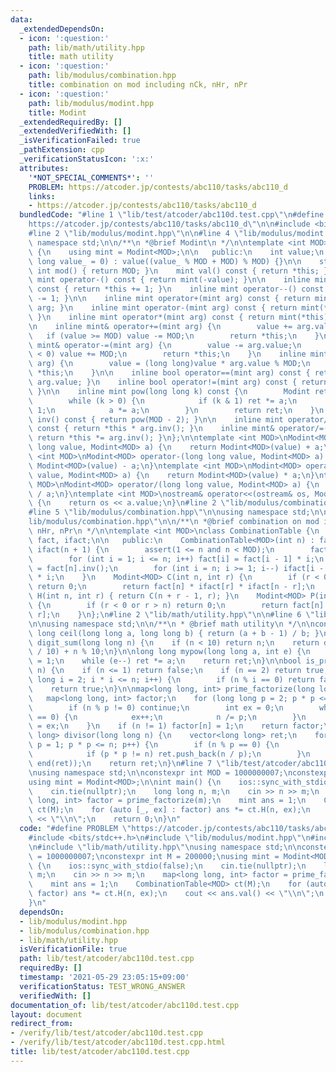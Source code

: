 ```yaml
---
data:
  _extendedDependsOn:
  - icon: ':question:'
    path: lib/math/utility.hpp
    title: math utility
  - icon: ':question:'
    path: lib/modulus/combination.hpp
    title: combination on mod including nCk, nHr, nPr
  - icon: ':question:'
    path: lib/modulus/modint.hpp
    title: Modint
  _extendedRequiredBy: []
  _extendedVerifiedWith: []
  _isVerificationFailed: true
  _pathExtension: cpp
  _verificationStatusIcon: ':x:'
  attributes:
    '*NOT_SPECIAL_COMMENTS*': ''
    PROBLEM: https://atcoder.jp/contests/abc110/tasks/abc110_d
    links:
    - https://atcoder.jp/contests/abc110/tasks/abc110_d
  bundledCode: "#line 1 \"lib/test/atcoder/abc110d.test.cpp\"\n#define PROBLEM \"\
    https://atcoder.jp/contests/abc110/tasks/abc110_d\"\n\n#include <bits/stdc++.h>\n\
    #line 2 \"lib/modulus/modint.hpp\"\n\n#line 4 \"lib/modulus/modint.hpp\"\n\nusing\
    \ namespace std;\n\n/**\n *@brief Modint\n */\n\ntemplate <int MOD>\nclass Modint\
    \ {\n    using mint = Modint<MOD>;\n\n   public:\n    int value;\n    Modint(long\
    \ long value_ = 0) : value((value_ % MOD + MOD) % MOD) {}\n\n    static constexpr\
    \ int mod() { return MOD; }\n    mint val() const { return *this; }\n\n    inline\
    \ mint operator-() const { return mint(-value); }\n\n    inline mint operator++()\
    \ const { return *this += 1; }\n    inline mint operator--() const { return *this\
    \ -= 1; }\n\n    inline mint operator+(mint arg) const { return mint(*this) +=\
    \ arg; }\n    inline mint operator-(mint arg) const { return mint(*this) -= arg;\
    \ }\n    inline mint operator*(mint arg) const { return mint(*this) *= arg; }\n\
    \n    inline mint& operator+=(mint arg) {\n        value += arg.value;\n     \
    \   if (value >= MOD) value -= MOD;\n        return *this;\n    }\n    inline\
    \ mint& operator-=(mint arg) {\n        value -= arg.value;\n        if (value\
    \ < 0) value += MOD;\n        return *this;\n    }\n    inline mint& operator*=(mint\
    \ arg) {\n        value = (long long)value * arg.value % MOD;\n        return\
    \ *this;\n    }\n\n    inline bool operator==(mint arg) const { return value ==\
    \ arg.value; }\n    inline bool operator!=(mint arg) const { return value != arg.value;\
    \ }\n\n    inline mint pow(long long k) const {\n        Modint ret = 1, a(*this);\n\
    \        while (k > 0) {\n            if (k & 1) ret *= a;\n            k >>=\
    \ 1;\n            a *= a;\n        }\n        return ret;\n    }\n    inline mint\
    \ inv() const { return pow(MOD - 2); }\n\n    inline mint operator/(mint arg)\
    \ const { return *this * arg.inv(); }\n    inline mint& operator/=(mint arg) {\
    \ return *this *= arg.inv(); }\n};\n\ntemplate <int MOD>\nModint<MOD> operator+(long\
    \ long value, Modint<MOD> a) {\n    return Modint<MOD>(value) + a;\n}\ntemplate\
    \ <int MOD>\nModint<MOD> operator-(long long value, Modint<MOD> a) {\n    return\
    \ Modint<MOD>(value) - a;\n}\ntemplate <int MOD>\nModint<MOD> operator*(long long\
    \ value, Modint<MOD> a) {\n    return Modint<MOD>(value) * a;\n}\ntemplate <int\
    \ MOD>\nModint<MOD> operator/(long long value, Modint<MOD> a) {\n    return Modint<MOD>(value)\
    \ / a;\n}\ntemplate <int MOD>\nostream& operator<<(ostream& os, Modint<MOD> a)\
    \ {\n    return os << a.value;\n}\n#line 2 \"lib/modulus/combination.hpp\"\n\n\
    #line 5 \"lib/modulus/combination.hpp\"\n\nusing namespace std;\n\n#line 9 \"\
    lib/modulus/combination.hpp\"\n\n/**\n *@brief combination on mod including nCk,\
    \ nHr, nPr\n */\n\ntemplate <int MOD>\nclass CombinationTable {\n    vector<Modint<MOD>>\
    \ fact, ifact;\n\n   public:\n    CombinationTable<MOD>(int n) : fact(n + 1),\
    \ ifact(n + 1) {\n        assert(1 <= n and n < MOD);\n        fact[0] = 1;\n\
    \        for (int i = 1; i <= n; i++) fact[i] = fact[i - 1] * i;\n        ifact[n]\
    \ = fact[n].inv();\n        for (int i = n; i >= 1; i--) ifact[i - 1] = ifact[i]\
    \ * i;\n    }\n    Modint<MOD> C(int n, int r) {\n        if (r < 0 or r > n)\
    \ return 0;\n        return fact[n] * ifact[r] * ifact[n - r];\n    }\n    Modint<MOD>\
    \ H(int n, int r) { return C(n + r - 1, r); }\n    Modint<MOD> P(int n, int r)\
    \ {\n        if (r < 0 or r > n) return 0;\n        return fact[n] * ifact[n -\
    \ r];\n    }\n};\n#line 2 \"lib/math/utility.hpp\"\n\n#line 6 \"lib/math/utility.hpp\"\
    \n\nusing namespace std;\n\n/**\n * @brief math utility\n */\n\nconstexpr long\
    \ long ceil(long long a, long long b) { return (a + b - 1) / b; }\n\nlong long\
    \ digit_sum(long long n) {\n    if (n < 10) return n;\n    return digit_sum(n\
    \ / 10) + n % 10;\n}\n\nlong long mypow(long long a, int e) {\n    long long ret\
    \ = 1;\n    while (e--) ret *= a;\n    return ret;\n}\n\nbool is_prime(long long\
    \ n) {\n    if (n <= 1) return false;\n    if (n == 2) return true;\n    for (long\
    \ long i = 2; i * i <= n; i++) {\n        if (n % i == 0) return false;\n    }\n\
    \    return true;\n}\n\nmap<long long, int> prime_factorize(long long n) {\n \
    \   map<long long, int> factor;\n    for (long long p = 2; p * p <= n; p++) {\n\
    \        if (n % p != 0) continue;\n        int ex = 0;\n        while (n % p\
    \ == 0) {\n            ex++;\n            n /= p;\n        }\n        factor[p]\
    \ = ex;\n    }\n    if (n != 1) factor[n] = 1;\n    return factor;\n}\n\nvector<long\
    \ long> divisor(long long n) {\n    vector<long long> ret;\n    for (long long\
    \ p = 1; p * p <= n; p++) {\n        if (n % p == 0) {\n            ret.push_back(p);\n\
    \            if (p * p != n) ret.push_back(n / p);\n        }\n    }\n    sort(begin(ret),\
    \ end(ret));\n    return ret;\n}\n#line 7 \"lib/test/atcoder/abc110d.test.cpp\"\
    \nusing namespace std;\n\nconstexpr int MOD = 1000000007;\nconstexpr int M = 200000;\n\
    using mint = Modint<MOD>;\n\nint main() {\n    ios::sync_with_stdio(false);\n\
    \    cin.tie(nullptr);\n    long long n, m;\n    cin >> n >> m;\n    map<long\
    \ long, int> factor = prime_factorize(m);\n    mint ans = 1;\n    CombinationTable<MOD>\
    \ ct(M);\n    for (auto [_, ex] : factor) ans *= ct.H(n, ex);\n    cout << ans.val()\
    \ << \"\\n\";\n    return 0;\n}\n"
  code: "#define PROBLEM \"https://atcoder.jp/contests/abc110/tasks/abc110_d\"\n\n\
    #include <bits/stdc++.h>\n#include \"lib/modulus/modint.hpp\"\n#include \"lib/modulus/combination.hpp\"\
    \n#include \"lib/math/utility.hpp\"\nusing namespace std;\n\nconstexpr int MOD\
    \ = 1000000007;\nconstexpr int M = 200000;\nusing mint = Modint<MOD>;\n\nint main()\
    \ {\n    ios::sync_with_stdio(false);\n    cin.tie(nullptr);\n    long long n,\
    \ m;\n    cin >> n >> m;\n    map<long long, int> factor = prime_factorize(m);\n\
    \    mint ans = 1;\n    CombinationTable<MOD> ct(M);\n    for (auto [_, ex] :\
    \ factor) ans *= ct.H(n, ex);\n    cout << ans.val() << \"\\n\";\n    return 0;\n\
    }\n"
  dependsOn:
  - lib/modulus/modint.hpp
  - lib/modulus/combination.hpp
  - lib/math/utility.hpp
  isVerificationFile: true
  path: lib/test/atcoder/abc110d.test.cpp
  requiredBy: []
  timestamp: '2021-05-29 23:05:15+09:00'
  verificationStatus: TEST_WRONG_ANSWER
  verifiedWith: []
documentation_of: lib/test/atcoder/abc110d.test.cpp
layout: document
redirect_from:
- /verify/lib/test/atcoder/abc110d.test.cpp
- /verify/lib/test/atcoder/abc110d.test.cpp.html
title: lib/test/atcoder/abc110d.test.cpp
---
```

